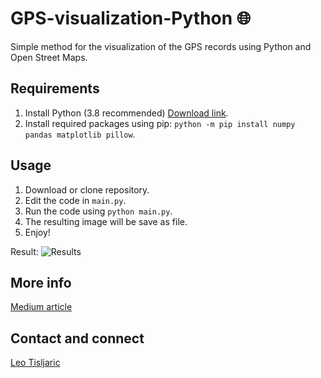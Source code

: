# GPS-visualization-Python :globe_with_meridians:
Simple method for the visualization of the GPS records using Python and Open Street Maps.

## Requirements
1. Install Python (3.8 recommended) [Download link](https://www.python.org/downloads/).
2. Install required packages using pip: `python -m pip install numpy pandas matplotlib pillow`.

## Usage
1. Download or clone repository.
2. Edit the code in `main.py`.
3. Run the code using `python main.py`.
4. The resulting image will be save as file.
5. Enjoy!

Result:
![Results](https://www.dropbox.com/s/x3v8p5wdcr7ulab/map.png?dl=0)

## More info
[Medium article](https://tisljaricleo.medium.com/simple-gps-data-visualization-using-python-and-open-street-maps-50f992e9b676)

## Contact and connect
[Leo Tisljaric](https://www.linkedin.com/in/leo-ti%C5%A1ljari%C4%87-28a56b123/)
